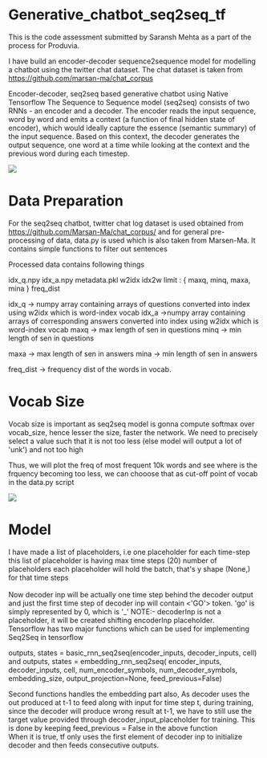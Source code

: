 # Generative_chatbot_seq2seq_tf

This is the code assessment submitted by Saransh Mehta as a part of the process for Produvia. 

I have build an encoder-decoder sequence2sequence model for modelling a chatbot using the twitter chat dataset. The chat dataset is taken from 
https://github.com/marsan-ma/chat_corpus


Encoder-decoder, seq2seq based generative chatbot using Native Tensorflow
The Sequence to Sequence model (seq2seq) consists of two RNNs - an encoder and a decoder.
The encoder reads the input sequence, word by word and emits a context (a function of final hidden state of encoder),
which would ideally capture the essence (semantic summary) of the input sequence.
Based on this context, the decoder generates the output sequence, one word at a time while looking at the context and the previous word during each timestep.

<img src = "images/seq2seq.png">

# Data Preparation
For the seq2seq chatbot, twitter chat log dataset is used obtained from https://github.com/Marsan-Ma/chat_corpus/ and for general pre-processing of data, data.py is used which is also taken from Marsen-Ma. It contains simple functions to filter out sentences

Processed data contains following things

idx_q.npy
idx_a.npy
metadata.pkl
    w2idx
    idx2w
    limit : { maxq, minq, maxa, mina }
    freq_dist

idx_q -> numpy array containing arrays of questions converted into index using w2idx which is word-index vocab idx_a ->numpy array containing arrays of corresponding answers converted into index using w2idx which is word-index vocab maxq -> max length of sen in questions minq -> min length of sen in questions

maxa -> max length of sen in answers mina -> min length of sen in answers

freq_dist -> frequency dist of the words in vocab.

# Vocab Size
Vocab size is important as seq2seq model is gonna compute softmax over vocab_size, hence lesser the size, faster the network. We need to precisely select a value such that it is not too less (else model will output a lot of 'unk') and not too high

Thus, we will plot the freq of most frequent 10k words and see where is the frquency becoming too less, we can chooose that as cut-off point of vocab in the data.py script

<img src = "images/vocab_frequency.jpg">

# Model
I have made a list of placeholders, i.e one placeholder for each time-step
this list of placeholder is having max time steps (20) number of placeholders 
each placeholder will hold the batch, that's y shape (None,) for that time steps
<br><br>
Now decoder inp will be actually one time step behind the decoder output and just
the first time step of decoder inp will contain <'GO'> token. 'go' is simply represented by 0, which is '_'
NOTE:- decoderInp is not a placeholder, it will be created shifting encoderInp placeholder.
<br>
Tensorflow has two major functions which can be used for implementing Seq2Seq in tensorflow

outputs, states = basic_rnn_seq2seq(encoder_inputs, decoder_inputs, cell)
and
outputs, states = embedding_rnn_seq2seq(
			encoder_inputs, decoder_inputs, cell, num_encoder_symbols, num_decoder_symbols,
			embedding_size, output_projection=None, feed_previous=False)

Second functions handles the embedding part also,
			As decoder uses the out produced at t-1 to feed along with input for time step t,
			during training, since the decoder will produce wrong result at t-1, we have to still use 
			the target value provided through decoder_input_placeholder for training.
			This is done by keeping feed_previous = False in the above function
<br>
When it is true, tf only uses the first element of decoder inp to initialize decoder and
then feeds consecutive outputs.

